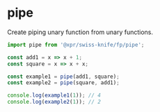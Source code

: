 # pipe

Create piping unary function from unary functions.

```typescript
import pipe from '@xpr/swiss-knife/fp/pipe';

const add1 = x => x + 1;
const square = x => x + x;

const example1 = pipe(add1, square);
const example2 = pipe(square, add1);

console.log(example1(1)); // 4
console.log(example2(1)); // 2
```
